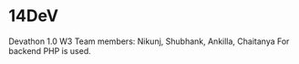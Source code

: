 # 14DeV
Devathon 1.0 W3
Team members: Nikunj, Shubhank, Ankilla, Chaitanya
For backend PHP is used.
